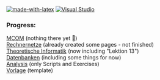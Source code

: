[![made-with-latex](https://img.shields.io/badge/Made%20with-LaTeX-1f425f.svg)](https://www.latex-project.org/)
[![Visual Studio](https://badgen.net/badge/icon/visualstudio?icon=visualstudio&label)](https://visualstudio.microsoft.com)  
### Progress:

[MCOM](MCOM) (nothing there yet 🙁)  
[Rechnernetze](Rechnernetze) (already created some pages - not finished)  
[Theoretische Informatik](Theoretische%20Informatik) (now including "Lektion 13")  
[Datenbanken](Datenbanken) (including some things for now)  
[Analysis](Analysis)  (only Scripts and Exercises)  
[Vorlage](Vorlage) (template)
